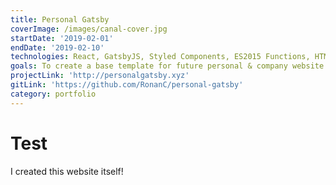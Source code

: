 ```yaml
---
title: Personal Gatsby
coverImage: /images/canal-cover.jpg
startDate: '2019-02-01'
endDate: '2019-02-10'
technologies: React, GatsbyJS, Styled Components, ES2015 Functions, HTML5 Semantic Tags, GraphQL
goals: To create a base template for future personal & company website. And in the process to learn React, Gatsby, and related technologies.
projectLink: 'http://personalgatsby.xyz'
gitLink: 'https://github.com/RonanC/personal-gatsby'
category: portfolio
---
```


# Test

I created this website itself!
